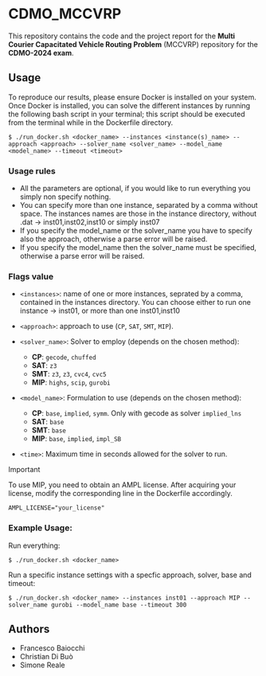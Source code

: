 # CDMO_MCCVRP

This repository contains the code and the project report for the **Multi Courier Capacitated Vehicle Routing Problem** (MCCVRP) repository for the **CDMO-2024 exam**.

## Usage

To reproduce our results, please ensure Docker is installed on your system. Once Docker is installed, you can solve the different instances by running the following bash script in your terminal; this script should be executed from the terminal while in the Dockerfile directory.

```{bash}
$ ./run_docker.sh <docker_name> --instances <instance(s)_name> --approach <approach> --solver_name <solver_name> --model_name <model_name> --timeout <timeout>
```

### Usage rules
 * All the parameters are optional, if you would like to run everything you simply non specify nothing. 
 * You can specify more than one instance, separated by a comma without space. The instances names are those in the instance directory, without .dat -> inst01,inst02,inst10 or simply inst07
 * If you specify the model_name or the solver_name you have to specify also the approach, otherwise a parse error will be raised.
 * If you specify the model_name then the solver_name must be specified, otherwise a parse error will be raised.
### Flags value

* `<instances>`: name of one or more instances, seprated by a comma, contained in the instances directory. You can choose either to run one instance -> inst01, or more than one inst01,inst10
* `<approach>`: approach to use (`CP`, `SAT`, `SMT`, `MIP`).
* `<solver_name>`: Solver to employ (depends on the chosen method):
    - **CP**: `gecode`, `chuffed`
    - **SAT**: `z3`
    - **SMT**: `z3`, `z3`, `cvc4`, `cvc5`
    - **MIP**: `highs`, `scip`, `gurobi`
* `<model_name>`: Formulation to use (depends on the chosen method):
    - **CP**: `base`, `implied`, `symm`. Only with gecode as solver `implied_lns`
    - **SAT**: `base`
    - **SMT**: `base`
    - **MIP**: `base`, `implied`, `impl_SB`

* `<time>`: Maximum time in seconds allowed for the solver to run.

> [!IMPORTANT]
> To use MIP, you need to obtain an AMPL license. After acquiring your license, modify the corresponding line in the Dockerfile accordingly.

```{dockerfile}
AMPL_LICENSE="your_license"
```

### Example Usage:
Run everything:
```
$ ./run_docker.sh <docker_name> 
```

Run a specific instance settings with a specfic approach, solver, base and timeout:
```{bash}
$ ./run_docker.sh <docker_name> --instances inst01 --approach MIP --solver_name gurobi --model_name base --timeout 300
```

## Authors

- Francesco Baiocchi
- Christian Di Buò
- Simone Reale
